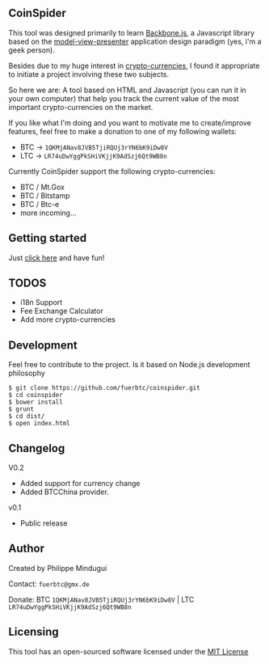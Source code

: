 ## CoinSpider

This tool was designed primarily to learn [Backbone.js](http://backbonejs.org/),
a Javascript library based on the [model-view-presenter](http://en.wikipedia.org/wiki/Model%E2%80%93view%E2%80%93presenter)
application design paradigm (yes, i'm a geek person).

Besides due to my huge interest in [crypto-currencies](http://coinmarketcap.com/), I found it appropriate
to initiate a project involving these two subjects.

So here we are: A tool based on HTML and Javascript (you can run it in your own computer)
that help you track the current value of the most important crypto-currencies on the market.

If you like what I'm doing and you want to motivate me to create/improve features,
feel free to make a donation to one of my following wallets:

* BTC -> `1QKMjANav8JVB5TjiRQUj3rYN6bK9iDw8V`
* LTC -> `LR74uDwYggPkSHiVKjjK9AdSzj6Qt9WB8n`

Currently CoinSpider support the following crypto-currencies:

* BTC / Mt.Gox
* BTC / Bitstamp
* BTC / Btc-e
* more incoming...

## Getting started

Just [click here](http://fuerbtc.github.io/coinspider) and have fun!

## TODOS

- i18n Support
- Fee Exchange Calculator
- Add more crypto-currencies

## Development

Feel free to contribute to the project. Is it based on Node.js development philosophy

    $ git clone https://github.com/fuerbtc/coinspider.git
    $ cd coinspider
    $ bower install
    $ grunt
    $ cd dist/
    $ open index.html

## Changelog

V0.2
- Added support for currency change
- Added BTCChina provider.

v0.1
- Public release

## Author

Created by Philippe Mindugui

Contact: `fuerbtc@gmx.de`

Donate: BTC `1QKMjANav8JVB5TjiRQUj3rYN6bK9iDw8V` | LTC `LR74uDwYggPkSHiVKjjK9AdSzj6Qt9WB8n`

## Licensing

This tool has an open-sourced software licensed under the [MIT License](http://opensource.org/licenses/MIT)